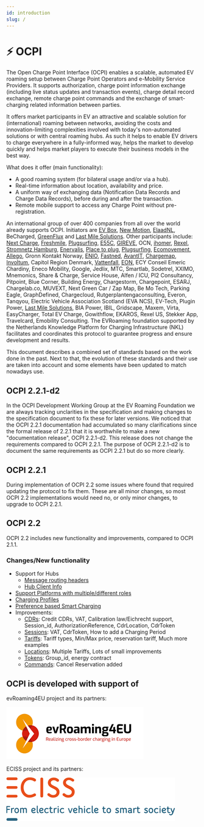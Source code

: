 ```yaml
---
id: introduction
slug: /
---
```

# ⚡ OCPI

The Open Charge Point Interface (OCPI) enables a scalable, automated EV roaming setup between Charge Point Operators and
e-Mobility Service Providers. It supports authorization, charge point information exchange (including live status
updates and transaction events), charge detail record exchange, remote charge point commands and the exchange of
smart-charging related information between parties.

It offers market participants in EV an attractive and scalable solution for (international) roaming between networks,
avoiding the costs and innovation-limiting complexities involved with today's non-automated solutions or with central
roaming hubs. As such it helps to enable EV drivers to charge everywhere in a fully-informed way, helps the market to
develop quickly and helps market players to execute their business models in the best way.

What does it offer (main functionality):

* A good  roaming system (for bilateral usage and/or via a hub).
* Real-time information about location, availability and price.
* A uniform way of exchanging data (Notification Data Records and Charge Data Records), before during and after the
  transaction.
* Remote mobile support to access any Charge Point without pre-registration.

An international group of over 400 companies from all over the world already supports OCPI. Initiators are [EV
Box](https://evbox.com), [New Motion](https://newmotion.com), [ElaadNL](https://elaad.nl), BeCharged,
[GreenFlux](https://greenflux.com) and [Last Mile Solutions](https://lastmilesolutions.com). Other participants include:
[Next Charge](https://nextcharge.app), [Freshmile](https://freshmile.com), [Plugsurfing](https://plugsurfing.com),
[E55C](https://e55c.com), [GIREVE](https://gireve.com), OCN, [ihomer](https://ihomer.nl),
[Rexel](https://www.rexel.com), [Stromnetz Hamburg](https://www.stromnetz-hamburg.de),
[Enervalis](https://enervalis.com), [Place to plug](https://placetoplug.com), [Plugsurfing](https://plugsurfing.com),
[Ecomovement](https://www.eco-movement.com), [Allego](https://www.allego.eu), Gronn Kontakt Norway,
[ENIO](https://www.enio-management.com), [Fastned](https://fastnedcharging.com), [AvantIT](https://www.avantit.no),
[Chargemap](https://chargemap.com), [Involtum](https://www.involtum.com), Capitol Region Denmark,
[Vattenfall](https://vattenfall.com), [EON](https://www.eon.com), ECY Conseil Emeric Chardiny, Eneco Mobility, Google,
Jedlix, MTC, Smartlab, Sodetrel, XXIMO, Mnemonics, Share & Charge, Service House, Alfen / ICU, PI2 Consultancy,
Pitpoint, Blue Corner, Building Energy, Chargestorm, Chargepoint, ESARJ, Chargelab.co, MUVEXT, Next Green Car / Zap Map,
Be Mo Tech, Parking Eagle, GraphDefined, Chargecloud, Rutgerplantengaconsulting, Everon, Tanqyou, Electric Vehicle
Association Scotland (EVA NCS), EV-Tech, Plugin Power, [Last Mile Solutions](https://lastmilesolutions.com), BIA Power,
IBIL, Gridscape, Maxem, Virta, EasyCharger, Total EV Charge, Gowithflow, EKAROS, Rexel US, Stekker App, Travelcard,
Emobility Consulting. The EVRoaming foundation supported by the Netherlands Knowledge Platform for Charging
Infrastructure (NKL) facilitates and coordinates this protocol to guarantee progress and ensure development and results.

This document describes a combined set of standards based on the work done in the past. Next to that, the evolution of
these standards and their use are taken into account and some elements have been updated to match nowadays use.

## OCPI 2.2.1-d2

In the OCPI Development Working Group at the EV Roaming Foundation we are always tracking unclarities in the
specification and making changes to the specification document to fix these for later versions. We noticed that the OCPI
2.2.1 documentation had accumulated so many clarifications since the formal release of 2.2.1 that it is worthwhile to
make a new "documentation release", OCPI 2.2.1-d2. This release does not change the requirements compared to OCPI 2.2.1.
The purpose of OCPI 2.2.1-d2 is to document the same requirements as OCPI 2.2.1 but do so more clearly.

## OCPI 2.2.1

During implementation of OCPI 2.2 some issues where found that required updating the protocol to fix them. These are all
minor changes, so most OCPI 2.2 implementations would need no, or only minor changes, to upgrade to OCPI 2.2.1.

## OCPI 2.2

OCPI 2.2 includes new functionality and improvements, compared to OCPI 2.1.1.

### Changes/New functionality

* Support for Hubs
  * [Message routing headers](/04-transport-and-format/01-json-http-implementation-guide.md#message-routing)
  * [Hub Client Info](https://ocpi.dev)
* [Support Platforms with multiple/different roles](/06-modules/02-credentials/07-data-types.md#credentialsrole-class)
* [Charging Profiles](https://ocpi.dev)
* [Preference based Smart Charging](https://ocpi.dev)
* Improvements:
  * [CDRs](/06-modules/05-cdrs/06-object-description.md#cdr-object): Credit CDRs, VAT, Calibration law/Eichrecht support, Session_id,
    AuthorizationReference, CdrLocation, CdrToken
  * [Sessions](https://ocpi.dev): VAT, CdrToken, How to add a Charging Period
  * [Tariffs](https://ocpi.dev): Tariff types, Min/Max price, reservation tariff, Much
    more examples
  * [Locations](https://ocpi.dev): Multiple Tariffs, Lots of small improvements
  * [Tokens](https://ocpi.dev): Group_id, energy contract
  * [Commands](https://ocpi.dev): Cancel Reservation added

## OCPI is developed with support of

evRoaming4EU project and its partners:

![evRoaming4EU logo](../images/evroamingeu_logo.png)

ECISS project and its partners:

![ECISS logo](../images/eciss_logo.png)
